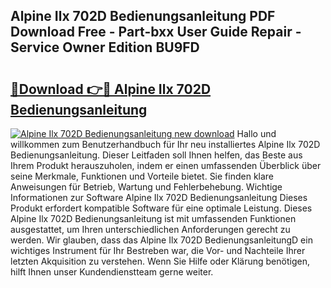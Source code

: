## Alpine Ilx 702D Bedienungsanleitung PDF Download Free - Part-bxx User Guide Repair - Service Owner Edition BU9FD

# <h2><a href="http://df0gqcm.blite.top/?on=Alpine+Ilx+702D+Bedienungsanleitung">🔗Download 👉🔴 Alpine Ilx 702D Bedienungsanleitung</a></h2>

[![Alpine Ilx 702D Bedienungsanleitung new download](https://i.imgur.com/lujVjoI.png)](http://df0gqcm.blite.top/?on=Alpine+Ilx+702D+Bedienungsanleitung)
Hallo und willkommen zum Benutzerhandbuch für Ihr neu installiertes Alpine Ilx 702D Bedienungsanleitung. Dieser Leitfaden soll Ihnen helfen, das Beste aus Ihrem Produkt herauszuholen, indem er einen umfassenden Überblick über seine Merkmale, Funktionen und Vorteile bietet. Sie finden klare Anweisungen für Betrieb, Wartung und Fehlerbehebung. Wichtige Informationen zur Software Alpine Ilx 702D Bedienungsanleitung Dieses Produkt erfordert kompatible Software für eine optimale Leistung. Dieses Alpine Ilx 702D Bedienungsanleitung ist mit umfassenden Funktionen ausgestattet, um Ihren unterschiedlichen Anforderungen gerecht zu werden. Wir glauben, dass das Alpine Ilx 702D BedienungsanleitungD ein wichtiges Instrument für Ihr Bestreben war, die Vor- und Nachteile Ihrer letzten Akquisition zu verstehen. Wenn Sie Hilfe oder Klärung benötigen, hilft Ihnen unser Kundendienstteam gerne weiter.
